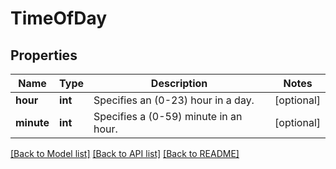 # TimeOfDay

## Properties
Name | Type | Description | Notes
------------ | ------------- | ------------- | -------------
**hour** | **int** | Specifies an (0-23) hour in a day. | [optional] 
**minute** | **int** | Specifies a (0-59) minute in an hour. | [optional] 

[[Back to Model list]](../README.md#documentation-for-models) [[Back to API list]](../README.md#documentation-for-api-endpoints) [[Back to README]](../README.md)



